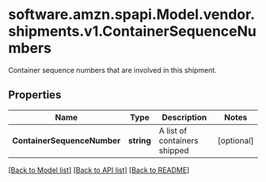 # software.amzn.spapi.Model.vendor.shipments.v1.ContainerSequenceNumbers
Container sequence numbers that are involved in this shipment.

## Properties

Name | Type | Description | Notes
------------ | ------------- | ------------- | -------------
**ContainerSequenceNumber** | **string** | A list of containers shipped | [optional] 

[[Back to Model list]](../README.md#documentation-for-models) [[Back to API list]](../README.md#documentation-for-api-endpoints) [[Back to README]](../README.md)


